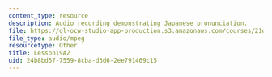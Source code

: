 ```yaml
---
content_type: resource
description: Audio recording demonstrating Japanese pronunciation.
file: https://ol-ocw-studio-app-production.s3.amazonaws.com/courses/21g-504-japanese-iv-spring-2009/24b8bd5775598cbad3d62ee791469c15_Lesson19A2.mp3
file_type: audio/mpeg
resourcetype: Other
title: Lesson19A2
uid: 24b8bd57-7559-8cba-d3d6-2ee791469c15
---
```

